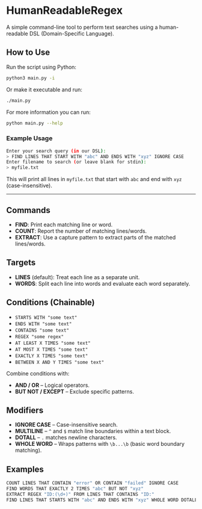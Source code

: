 # HumanReadableRegex

A simple command-line tool to perform text searches using a human-readable DSL (Domain-Specific Language).

## How to Use

Run the script using Python:

```sh
python3 main.py -i
```

Or make it executable and run:

```sh
./main.py
```

For more information you can run:
```sh
python main.py --help
```

### Example Usage

```sh
Enter your search query (in our DSL):
> FIND LINES THAT START WITH "abc" AND ENDS WITH "xyz" IGNORE CASE
Enter filename to search (or leave blank for stdin):
> myfile.txt
```

This will print all lines in `myfile.txt` that start with `abc` and end with `xyz` (case-insensitive).

---

## Commands

- **FIND**: Print each matching line or word.
- **COUNT**: Report the number of matching lines/words.
- **EXTRACT**: Use a capture pattern to extract parts of the matched lines/words.

## Targets

- **LINES** (default): Treat each line as a separate unit.
- **WORDS**: Split each line into words and evaluate each word separately.

## Conditions (Chainable)

- `STARTS WITH "some text"`
- `ENDS WITH "some text"`
- `CONTAINS "some text"`
- `REGEX "some regex"`
- `AT LEAST X TIMES "some text"`
- `AT MOST X TIMES "some text"`
- `EXACTLY X TIMES "some text"`
- `BETWEEN X AND Y TIMES "some text"`

Combine conditions with:

- **AND / OR** – Logical operators.
- **BUT NOT / EXCEPT** – Exclude specific patterns.

## Modifiers

- **IGNORE CASE** – Case-insensitive search.
- **MULTILINE** – `^` and `$` match line boundaries within a text block.
- **DOTALL** – `.` matches newline characters.
- **WHOLE WORD** – Wraps patterns with `\b...\b` (basic word boundary matching).

## Examples

```sh
COUNT LINES THAT CONTAIN "error" OR CONTAIN "failed" IGNORE CASE
FIND WORDS THAT EXACTLY 2 TIMES "abc" BUT NOT "xyz"
EXTRACT REGEX "ID:(\d+)" FROM LINES THAT CONTAINS "ID:"
FIND LINES THAT STARTS WITH "abc" AND ENDS WITH "xyz" WHOLE WORD DOTALL
```

